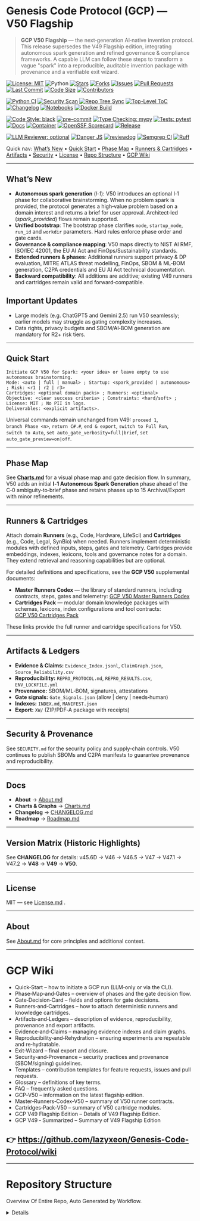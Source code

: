 # Genesis Code Protocol (GCP) — V50 Flagship

> **GCP V50 Flagship** — the next‑generation AI‑native invention protocol. This release supersedes the V49 Flagship edition, integrating autonomous spark generation and refined governance & compliance frameworks. A capable LLM can follow these steps to transform a vague "spark" into a reproducible, auditable invention package with provenance and a verifiable exit wizard.

<!-- PR Mentor badges -->
<!-- CORE BADGES -->
[![License: MIT](https://img.shields.io/badge/license-MIT-brightgreen)](./Documents/LICENSE.md)
![Python](https://img.shields.io/badge/python-3.10%2B-blue)
[![Stars](https://img.shields.io/github/stars/lazyxeon/Genesis-Code-Protocol?style=flat)](https://github.com/lazyxeon/Genesis-Code-Protocol/stargazers)
[![Forks](https://img.shields.io/github/forks/lazyxeon/Genesis-Code-Protocol?style=flat)](https://github.com/lazyxeon/Genesis-Code-Protocol/network/members)
[![Issues](https://img.shields.io/github/issues/lazyxeon/Genesis-Code-Protocol)](https://github.com/lazyxeon/Genesis-Code-Protocol/issues)
[![Pull Requests](https://img.shields.io/github/issues-pr/lazyxeon/Genesis-Code-Protocol)](https://github.com/lazyxeon/Genesis-Code-Protocol/pulls)
[![Last Commit](https://img.shields.io/github/last-commit/lazyxeon/Genesis-Code-Protocol)](https://github.com/lazyxeon/Genesis-Code-Protocol/commits/main)
[![Code Size](https://img.shields.io/github/languages/code-size/lazyxeon/Genesis-Code-Protocol)](https://github.com/lazyxeon/Genesis-Code-Protocol)
[![Contributors](https://img.shields.io/github/contributors/lazyxeon/Genesis-Code-Protocol)](https://github.com/lazyxeon/Genesis-Code-Protocol/graphs/contributors)

<!-- CI / AUTOMATION BADGES -->
[![Python CI](https://github.com/lazyxeon/Genesis-Code-Protocol/actions/workflows/Python-CI.yml/badge.svg?branch=main)](https://github.com/lazyxeon/Genesis-Code-Protocol/actions/workflows/Python-CI.yml)
[![Security Scan](https://github.com/lazyxeon/Genesis-Code-Protocol/actions/workflows/security-scan.yml/badge.svg?branch=main)](https://github.com/lazyxeon/Genesis-Code-Protocol/actions/workflows/security-scan.yml)
[![Repo Tree Sync](https://github.com/lazyxeon/Genesis-Code-Protocol/actions/workflows/update-repo-structure.yml/badge.svg?branch=main)](https://github.com/lazyxeon/Genesis-Code-Protocol/actions/workflows/update-repo-structure.yml)
[![Top-Level ToC](https://github.com/lazyxeon/Genesis-Code-Protocol/actions/workflows/update-toc-file.yml/badge.svg?branch=main)](https://github.com/lazyxeon/Genesis-Code-Protocol/actions/workflows/update-toc-file.yml)
[![Changelog](https://github.com/lazyxeon/Genesis-Code-Protocol/actions/workflows/generate-changelog.yml/badge.svg?branch=main)](https://github.com/lazyxeon/Genesis-Code-Protocol/actions/workflows/generate-changelog.yml)
[![Notebooks](https://github.com/lazyxeon/Genesis-Code-Protocol/actions/workflows/validate-notebooks.yml/badge.svg?branch=main)](https://github.com/lazyxeon/Genesis-Code-Protocol/actions/workflows/validate-notebooks.yml)
[![Docker Build](https://github.com/lazyxeon/Genesis-Code-Protocol/actions/workflows/docker-build.yml/badge.svg?branch=main)](https://github.com/lazyxeon/Genesis-Code-Protocol/actions/workflows/docker-build.yml)

<!-- QUALITY / STYLE -->
[![Code Style: black](https://img.shields.io/badge/code%20style-black-000000.svg)](https://black.readthedocs.io/)
[![pre-commit](https://img.shields.io/badge/pre--commit-enabled-brightgreen?logo=pre-commit&logoColor=white)](https://pre-commit.com/)
[![Type Checking: mypy](https://img.shields.io/badge/type%20checking-mypy-2A6DB2)](https://mypy.readthedocs.io/)
[![Tests: pytest](https://img.shields.io/badge/tests-pytest-0A9EDC)](https://docs.pytest.org/)
[![Docs](https://img.shields.io/badge/docs-mkdocs%20material-blue)](https://lazyxeon.github.io/Genesis-Code-Protocol/)
[![Container](https://img.shields.io/badge/ghcr-image-blue)](https://ghcr.io/lazyxeon/Genesis-Code-Protocol)
[![OpenSSF Scorecard](https://api.scorecard.dev/projects/github.com/lazyxeon/Genesis-Code-Protocol/badge)](https://scorecard.dev/viewer/?uri=github.com/lazyxeon/Genesis-Code-Protocol)
[![Release](https://img.shields.io/github/v/release/lazyxeon/Genesis-Code-Protocol)](https://github.com/lazyxeon/Genesis-Code-Protocol/releases/latest)


[![LLM Reviewer: optional](https://img.shields.io/badge/LLM%20Reviewer-optional-lightgrey)](docs/llm-reviewer.md)
[![Danger JS](https://img.shields.io/badge/Danger%20JS-enabled-blue?logo=npm)](https://danger.systems/js/)
[![reviewdog](https://img.shields.io/badge/reviewdog-enabled-blue)](https://github.com/reviewdog/reviewdog)
[![Semgrep CI](https://img.shields.io/badge/Semgrep-ci--ready-blue)](https://semgrep.dev/docs/deployment/add-semgrep-to-ci)
[![Ruff](https://img.shields.io/badge/Ruff-linting-blue)](https://docs.astral.sh/ruff/)

Quick nav: [What’s New](#whats-new) • [Quick Start](#quick-start) • [Phase Map](#phase-map) • [Runners & Cartridges](#runners--cartridges) • [Artifacts](#artifacts--ledgers) • [Security](#security--provenance) • [License](#license) • [Repo Structure](#Repository-Structure) •  [GCP Wiki](#GCP-Wiki)

---

## What’s New

- **Autonomous spark generation** (*I‑1*): V50 introduces an optional I‑1 phase for collaborative brainstorming. When no problem spark is provided, the protocol generates a high‑value problem based on a domain interest and returns a brief for user approval. Architect‑led (*spark_provided*) flows remain supported.
- **Unified bootstrap**: The bootstrap phase clarifies `mode`, `startup_mode`, `run_id` and `workdir` parameters. Hard rules enforce phase order and gate cards.
- **Governance & compliance mapping**: V50 maps directly to NIST AI RMF, ISO/IEC 42001, the EU AI Act and FinOps/Sustainability standards.
- **Extended runners & phases**: Additional runners support privacy & DP evaluation, MITRE ATLAS threat modelling, FinOps, SBOM & ML‑BOM generation, C2PA credentials and EU AI Act technical documentation.
- **Backward compatibility**: All additions are additive; existing V49 runners and cartridges remain valid and forward‑compatible.

## Important Updates

- Large models (e.g. ChatGPT5 and Gemini 2.5) run V50 seamlessly; earlier models may struggle as gating complexity increases.
- Data rights, privacy budgets and SBOM/AI‑BOM generation are mandatory for R2+ risk tiers.

---

## Quick Start

```
Initiate GCP V50 for Spark: <your idea> or leave empty to use autonomous brainstorming.
Mode: <auto | full | manual> ; Startup: <spark_provided | autonomous> ; Risk: <r1 | r2 | r3>
Cartridges: <optional domain packs> ; Runners: <optional>
Objective: <clear success criteria> ; Constraints: <hard/soft> ; License: MIT ; No PII in logs.
Deliverables: <explicit artifacts>.
```

Universal commands remain unchanged from V49: `proceed 1`, `branch Phase <n>`, `return C#.#`, `end & export`, `switch to Full Run`, `switch to Auto`, `set auto_gate_verbosity=full|brief`, `set auto_gate_preview=on|off`.

---

## Phase Map

See **[Charts.md](./Charts.md)** for a visual phase map and gate decision flow. In summary, V50 adds an initial **I‑1 Autonomous Spark Generation** phase ahead of the C‑0 ambiguity‑to‑brief phase and retains phases up to 15 Archival/Export with minor refinements.

---

## Runners & Cartridges

Attach domain **Runners** (e.g., Code, Hardware, LifeSci) and **Cartridges** (e.g., Code, Legal, SynBio) when needed. Runners implement deterministic modules with defined inputs, steps, gates and telemetry. Cartridges provide embeddings, indexes, lexicons, tools and governance notes for a domain. They extend retrieval and reasoning capabilities but are optional.

For detailed definitions and specifications, see the **GCP V50** supplemental documents:

- **Master Runners Codex** — the library of standard runners, including contracts, steps, gates and telemetry: [GCP V50 Master Runners Codex](GCP%20Runners/GCP%20V50%20Supplemental%20Docs/GCP%20V50%20Master%20Runners%20Codex.md)
- **Cartridges Pack** — modular domain knowledge packages with schemas, lexicons, index configurations and tool contracts: [GCP V50 Cartridges Pack](GCP%20Runners/GCP%20V50%20Supplemental%20Docs/GCP%20V50%20Cartridges%20Pack.md)

These links provide the full runner and cartridge specifications for V50.

---

## Artifacts & Ledgers

- **Evidence & Claims:** `Evidence_Index.jsonl`, `ClaimGraph.json`, `Source_Reliability.csv`
- **Reproducibility:** `REPRO_PROTOCOL.md`, `REPRO_RESULTS.csv`, `ENV_LOCKFILE.yml`
- **Provenance:** SBOM/ML‑BOM, signatures, attestations
- **Gate signals:** `Gate_Signals.json` (allow | deny | needs‑human)
- **Indexes:** `INDEX.md`, `MANIFEST.json`
- **Export:** `XW/` (ZIP/PDF‑A package with receipts)

---

## Security & Provenance

See `SECURITY.md` for the security policy and supply‑chain controls. V50 continues to publish SBOMs and C2PA manifests to guarantee provenance and reproducibility.

---

## Docs

- **About** → [About.md](./About.md)  
- **Charts & Graphs** → [Charts.md](./Charts.md)  
- **Changelog** → [CHANGELOG.md](./CHANGELOG.md)
- **Roadmap** → [Roadmap.md](./Roadmap.md)
---

## Version Matrix (Historic Highlights)

See **CHANGELOG** for details: v45.6D → V46 → V46.5 → V47 → V47.1 → V47.2 → **V48** → **V49** → **V50**.

---

## License

MIT — see [License.md](./LICENSE.md) .

---

## About

See [About.md](./About.md) for core principles and additional context.

---

#  **GCP Wiki**

- Quick‑Start – how to initiate a GCP run (LLM‑only or via the CLI).
- Phase‑Map‑and‑Gates – overview of phases and the gate decision flow.
- Gate‑Decision‑Card – fields and options for gate decisions.
- Runners‑and‑Cartridges – how to attach deterministic runners and knowledge cartridges.
- Artifacts‑and‑Ledgers – description of evidence, reproducibility, provenance and export artifacts.
- Evidence‑and‑Claims – managing evidence indexes and claim graphs.
- Reproducibility‑and‑Rehydration – ensuring experiments are repeatable and re‑hydratable.
- Exit‑Wizard – final export and closure.
- Security‑and‑Provenance – security practices and provenance (SBOM/signing) guidelines.
- Templates – contribution templates for feature requests, issues and pull requests.
- Glossary – definitions of key terms.
- FAQ – frequently asked questions.
- GCP‑V50 – information on the latest flagship edition.
- Master‑Runners‑Codex‑V50 – summary of V50 runner contracts.
- Cartridges‑Pack‑V50 – summary of V50 cartridge modules.
- GCP V49 Flagship Edition – Details of V49 Flagship Edition.
- GCP V49 ‐ Summarized – Summary of V49 Flagship Edition


## **👉 https://github.com/lazyxeon/Genesis-Code-Protocol/wiki**

---

# **Repository Structure**

Overview Of Entire Repo, Auto Generated by Workflow.
 
<details><!-- BEGIN REPO TREE -->
```text
- **.devcontainer/**
  - devcontainer.json
- **CLI Bundle/**
  - Readme.md
  - audit\_utils.py
  - full\_run.py
  - gcp\_cli.py
  - phase1.py
  - phase6.7.py
  - prompt\_utils.py
  - requirements.txt
- **Documents/**
  - A Documents Readme.md
  - AI ChatGPT Critical Analysis Flagship GCP V49.md
  - AI ChatGPT Critical Analysis GCP V45.6D.md
  - AI ChatGPT Critical Analysis GCP V46.md
  - AI ChatGPT Critical Analysis V47 Full Run EV issue.md
  - AI Claude Critical Analysis Flagship GCP V49.md
  - AI Claude Critical Analysis GCP V45.6d.md
  - AI Claude Critical Analysis GCP V46.md
  - AI Claude Critical Analysis V47 full run EV issue.md
  - AI Grok Critical Analysis Flagship GCPV49.md
  - AI Grok Critical Analysis GCP V45.6D.md
  - AI Grok Critical Analysis GCP V46 .md
  - AI Grok Critical Analysis V47 Full Run EV issue.md
  - Feature Requests.md
  - Issue Template.md
  - Operations Manual.md
  - Pull Request Template.md
  - Requirements.md
  - Security.md
  - Theoretical Soundness Analysis.md
  - index.md
  - releases.md
  - security\_report.md
- **GCP Runners/**
  - **GCP V50 Supplemental Docs/**
    - GCP V50 Cartridges Pack.md
    - GCP V50 Master Runners Codex.md
  - A V49.0 Master Runners Codex: Flagship Edition.md
  - Agriculture & Environmental MVR Runner.md
  - Archaeology\_History Runner.md
  - Code Runner.md
  - Culinary Cartridge.md
  - Cybersecurity Runner.md
  - Deep Sea Runner.md
  - Education Runner.md
  - Energy\_Power Runner.md
  - Entertainment Cartridge.md
  - Exotics Runner.md
  - Finance & FinTech Runner.md
  - Humanitarian\_Disaster Relief Cartridge.md
  - Industrial & Utilities OT Runner.md
  - Infrastructure Runner.md
  - Legal Cartridge.md
  - Life Sciences Runner.md
  - Physical Runner.md
  - Political Systems Runner.md
  - Public Programs\_Policy Runner.md
  - Spaceflight\_Aerospace Runner.md
  - Sports\_Athletics Cartridge.md
  - Theology Runner.md
- **GCP-All-Variants/**
  - Changelog.md
  - Changelog\_P2.md
  - V09.md
  - V11.md
  - V20.md
  - V22.md
  - V23.md
  - V30.md
  - V34.md
  - V35.md
  - V36.md
  - V40.md
  - V41.md
  - V42.md
  - V43.0.md
  - V43.6.md
  - V43.7.md
  - V44.1.md
  - V44.7.md
  - V44.8.md
  - V44.9b.md
  - V44.9d.md
  - V45.0.md
  - V45.1.md
  - V45.2.md
  - V45.3.md
  - V45.4A.md
  - V45.5.md
  - V45.6.md
  - V46.0.md
  - V46.5.md
  - V47.0.md
  - V47.1.md
  - V47.2.md
  - V48.0.md
  - V49.0.md
  - V49.1 Flagship Edition.md
  - V50.md
- **Notebooks/**
  - **Duality Unzipped Ouput/**
    - BENCHMARK\_LEDGER.md
    - DECISION\_LEDGER.md
    - ENV\_LOCKFILE.yml
    - Makefile
    - README.md
    - S49\_6\_Param\_Sweep.csv
    - S49\_extended\_details (1).csv
    - S49\_extended\_summary (1).csv
    - \_\_init\_\_.py
    - adaptive\_controller.py
    - api\_server.py
    - dataplane.py
    - default\_policy.yml
    - duality-agent.service
    - flow\_classifier.py
    - main.py
    - masque\_placeholder.py
    - openapi.yaml
    - policy.py
    - requirements.txt
    - setup\_duality.sh
    - sim\_duality.py
    - sqm\_duality.conf
  - **Full Runs/**
    - **Flagship Full Runs/**
    - **GCP V50 Full Runs/**
    - A FR Readme.md
    - High Speed Internet Issue V49 Full Run.md
    - Known EV issue Full Run, GCPv47.md
    - Latch Full run.md
    - Quantum Mechanics Full Run.md
    - Solar Energy Full Run.md
    - V48 Full Run.md
  - **Modulift Unzipped Output/**
    - CMakeLists.txt
    - README\_MODULIFT\_v0.1.md
    - REFERENCES.md
    - S48\_-0.5A\_CK\_Drift.md
    - S48\_-0.8\_TRIZ\_Contradictions.md
    - S48\_-1\_WorthIt\_Report.md
    - S48\_10.0\_Simplicity\_Audit.md
    - S48\_10.5\_Optimization\_Ledger.md
    - S48\_1\_Context\_Dossier.md
    - S48\_2\_Influence\_Matrix.md
    - S48\_3\_Design\_Envelope.md
    - S48\_4\_BranchTree.md
    - S48\_5\_Architecture\_Blueprint.md
    - S48\_6\_FunctionalPlan.md
    - S48\_8.9\_RedTeam\_Findings.md
    - S48\_9\_Validation\_Template.md
    - bench\_build.ps1
    - bench\_build.sh
    - enable-named-modules.cmake
    - headers.cmake
    - hu-clang-gcc.cmake
    - hu-msvc.cmake
    - lib.cpp
    - main.cpp
    - math.hpp
    - modulift-bench.yml
    - modulift\_explain.py
    - modulift\_explain\_rules.json
    - util.hpp
  - A Notebook Readme.md
  - Adaptive QoS Allocator.ipynb
  - Alloy Perceptual Loss.py
  - Alloyscript.py
  - Audio Processing.md
  - JACCO.ipynb
  - Latch LCH.md
  - MOSAIC.ipynb
- **Scripts/**
  - fix\_md\_spacing.py
  - generate\_changelog.py
  - generate\_repo\_toc.py
  - update\_repo\_structure.py
- **docker/**
  - .dockerignore
  - Dockerfile
  - requirements.txt
- **docs/**
  - index.md
  - roadmap.md
- .dockerignore
- .gitattributes
- About.md
- CHANGELOG.md
- CITATION.cff
- Charts.md
- Code of Conduct.md
- Contributing.md
- Dockerfile
- GCP Current Version(V50 Flagship Edition).md
- LICENSE.md
- README.md
- Roadmap.md
- SECURITY.md
- Table Of Contents.md
- mkdocs.yml
- requirements.txt
- setup.py
```
<!-- END REPO TREE --></details>

